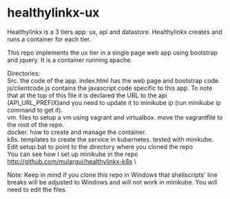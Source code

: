 healthylinkx-ux
===============
Healthylinkx is a 3 tiers app: ux, api and datastore. Healthylinkx creates and runs a container for each tier.

This repo implements the ux tier in a single page web app using bootstrap and jquery. It is a container running apache.

Directories:\
Src. the code of the app. index.html has the web page and bootstrap code. js/clientcode.js contains the javascript code specific to this app. To note that at the top of this file it is declared the URL to the api (API_URL_PREFIX)and you need to update it to minikube ip (run minikube ip command to get it).\
vm. files to setup a vm using vagrant and virtualbox. move the vagrantfile to the root of the repo.\
docker. how to create and manage the container.\
k8s. templates to create the service in kubernetes. tested with minikube. Edit setup.bat to point to the directory where you cloned the repo\
You can see how I set up minikube in the repo http://github.com/mulargui/healthylinkx-k8s \

Note: Keep in mind if you clone this repo in Windows that shellscripts' line breaks will be adjusted to Windows and will not work in minikube. You will need to edit the files.
